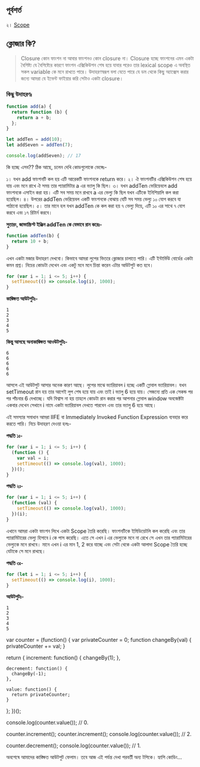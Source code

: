 ## পূর্বশর্ত

২। [Scope](../2.%20scope/README.md)

## ক্লোজার কি?

> Closure কোন ফাংশন না আবার ফাংশনও কোন closure না। Closure হচ্ছে ফাংশনের এমন একটা বৈশিষ্ট্য যে বৈশিষ্ট্যের কারণে ফাংশন এক্সিকিউশন শেষ হয়ে যাবার পরেও তার lexical scope এ অবস্থিত সকল variable কে মনে রাখতে পারে। উদাহরণস্বরূপ বলা যেতে পারে যে ডম থেকে কিছু অ্যাক্সেস করার জন্যে আমরা যে ইভেন্ট ফাইয়ার করি সেটাও একটা closure।

### কিছু উদাহরণঃ

```js
function add(a) {
  return function (b) {
    return a + b;
  };
}

let addTen = add(10);
let addSeven = addTen(7);

console.log(addSeven); // 17
```

কি হচ্ছে এসব?? ঠিক আছে, চলেন দেখি কোডগুলোকে ভেঙ্গেঃ-

১। যখন add ফাংশনটি কল হয় এটি আরেকটি ফাংশনকে return করে।
২। ঐ ফাংশনটির এক্সিকিউশন শেষ হয়ে যায় এবং মনে রাখে ঐ সময় তার প্যারামিটার a এর ভ্যালু কি ছিল।
৩। যখন addTen ভেরিয়েবলে add ফাংশনকে এসাইন করা হয়। এটি সব সময় মনে রাখবে a এর ভেল্যু কি ছিল যখন এটিকে ইনিশিয়ালি কল করা হয়েছিল।
৪। উপরের addTen ভেরিয়েবল একটি ফাংশনকে বোঝায় যেটি সব সময় ভেল্যু ১০ যোগ করবে যা পাঠানো হয়েছিল।
৫। তার মানে হল যখন addTen কে কল করা হয় ৭ ভেল্যু দিয়ে, এটি ১০ এর সাথে ৭ যোগ করবে এবং ১৭ রিটার্ন করবে।

**সুতারং, জাভাস্ক্রিপ্ট ইঞ্জিন addTen কে যেভাবে রান করেঃ-**

```js
function addTen(b) {
  return 10 + b;
}
```

এখন একটা মজার উদাহরণ দেখবো। কিভাবে আমরা লুপের ভিতরে ক্লোজার চালাতে পারি। এটি ইন্টার্ভিউ বোর্ডের একটা কমন প্রশ্ন। নিচের কোডটা দেখেন এবং একটু মনে মনে চিন্তা করেন এটার আউটপুট কত হবে।

```js
for (var i = 1; i <= 5; i++) {
  setTimeout(() => console.log(i), 1000);
}
```

**কাঙ্ক্ষিত আউটপুটঃ-**

```
1
2
3
4
5
```

**কিন্তু আসছে অনাকাঙ্ক্ষিত আওউটপুটঃ-**

```
6
6
6
6
6
```

আসলে এই আউটপুট আসার অনেক কারণ আছে। লুপের মাঝে ভ্যারিয়াবল i হচ্ছে একটি গ্লোবাল ভ্যারিয়াবল। যখন setTimeout রান হয় তার আগেই লুপ শেষ হয়ে যায় এবং তাই i ভ্যালু 6 হয়ে যায়। সেজন্যে প্রতি এক সেকন্ড পর পর পাঁচবার 6 দেখাচ্ছে। যদি বিশ্বাস না হয় তাহলে কোডটা রান করার পর আপনার গ্লোবাল window অবজেক্টটা একবার দেখেন সেখানে i নামে একটা ভ্যারিয়াবল দেখতে পারবেন এবং তার ভ্যালু 6 হয়ে আছে।

এই সমস্যার সমাধান আমরা IIFE বা Immediately Invoked Function Expression ব্যবহার করে করতে পারি। নিচে উদাহরণ দেওয়া হলঃ-

**পদ্ধতি ১ঃ-**

```js
for (var i = 1; i <= 5; i++) {
  (function () {
    var val = i;
    setTimeout(() => console.log(val), 1000);
  })();
}
```

**পদ্ধতি ২ঃ-**

```js
for (var i = 1; i <= 5; i++) {
  (function (val) {
    setTimeout(() => console.log(val), 1000);
  })(i);
}
```

এখানে আমরা একটা ফাংশন লিখে একটা Scope তৈরি করেছি। ফাংশনটিকে ইমিডিয়েটলি কল করেছি এবং তার প্যারামিটারের ভেল্যু হিসাবে i কে পাস করেছি। এতে সে এখন i এর ভেল্যুকে মনে না রেখে সে এখন তার প্যারামিটারের ভেল্যুকে মনে রাখবে। মানে এখন i এর মান 1, 2 করে যাচ্ছে এবং সেটা থেকে একটা আলাদা Scope তৈরি হচ্ছে যেটাকে সে মনে রাখছে।

**পদ্ধতি	৩ঃ-**

```js
for (let i = 1; i <= 5; i++) {
  setTimeout(() => console.log(i), 1000);
}
```

**আউটপুটঃ-**

```
1
2
3
4
5
```

var counter = (function() {
  var privateCounter = 0;
  function changeBy(val) {
    privateCounter += val;
  }

  return {
    increment: function() {
      changeBy(1);
    },

    decrement: function() {
      changeBy(-1);
    },

    value: function() {
      return privateCounter;
    }
  };
})();

console.log(counter.value());  // 0.

counter.increment();
counter.increment();
console.log(counter.value());  // 2.

counter.decrement();
console.log(counter.value());  // 1.


অবশেষে আমাদের কাঙ্ক্ষিত আউটপুট ফেলাম। তবে আজ এই পর্যন্ত দেখা পরবর্তী অন্য টপিকে। হ্যাপি কোডিং...
